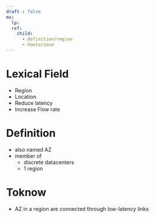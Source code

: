 ```yaml
---
draft : false
mx:
  lp:
  ref:
    child:
      - definition/region
      - howto/zone
---
```


# Lexical Field
- Region
- Location
- Reduce latency
- Increase Flow rate

# Definition
- also named AZ
- member of 
  - discrete datacenters
  - 1 region

# Toknow
- AZ in a region are connected through low-latency links
